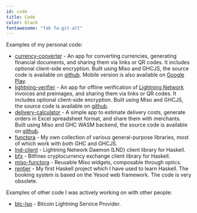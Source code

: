 ```yaml
---
id: code
title: Code
color: black
fontawesome: "fab fa-git-alt"
---
```


<p class="padding-left">Examples of my personal code:</p>

- [currency-converter](https://functora.github.io/apps/currency-converter) - An app for converting currencies, generating financial documents, and sharing them via links or QR codes. It includes optional client-side encryption. Built using Miso and GHCJS, the source code is available on [github](https://github.com/functora/functora.github.io/tree/master/ghcjs/currency-converter). Mobile version is also available on [Google Play](https://play.google.com/store/apps/details?id=com.functora.currency_converter).
- [lightning-verifier](https://functora.github.io/apps/lightning-verifier) - An app for offline verification of [Lightning Network](https://lightning.network/) invoices and preimages, and sharing them via links or QR codes. It includes optional client-side encryption. Built using Miso and GHCJS, the source code is available on [github](https://github.com/functora/functora.github.io/tree/master/ghcjs/lightning-verifier).
- [delivery-calculator](https://functora.github.io/apps/delivery-calculator) - A simple app to estimate delivery costs, generate orders in Excel spreadsheet format, and share them with merchants. Built using Miso and GHC WASM backend, the source code is available on [github](https://github.com/functora/functora.github.io/tree/master/ghcjs/delivery-calculator).
- [functora](https://github.com/functora/functora.github.io/tree/master/pub/functora) - My own collection of various general-purpose libraries, most of which work with both GHC and GHCJS.
- [lnd-client](https://github.com/functora/functora.github.io/tree/master/pub/lnd-client) - Lightning Network Daemon (LND) client library for Haskell.
- [bfx](https://github.com/functora/functora.github.io/tree/master/pub/bfx) - Bitfinex cryptocurrency exchange client library for Haskell.
- [miso-functora](https://github.com/functora/functora.github.io/tree/master/ghcjs/miso-functora) - Reusable Miso widgets, composable through optics.
- [rentier](https://github.com/21it/rentier) - My first Haskell project which I have used to learn Haskell. The booking system is based on the Yesod web framework. The code is very obsolete.

<p class="padding-left">Examples of other code I was actively working on with other people:</p>

- [btc-lsp](https://github.com/coingaming/src/tree/master/btc-lsp) - Bitcoin Lightning Service Provider.
